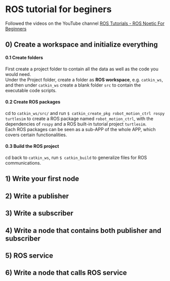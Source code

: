 # ROS tutorial for beginers  
Followed the videos on the YouTube channel [ROS Tutorials - ROS Noetic For Beginners](https://www.youtube.com/playlist?list=PLLSegLrePWgIbIrA4iehUQ-impvIXdd9Q)  

## 0) Create a workspace and initialize everything  
#### 0.1 Create folders
First create a project folder to contain all the data as well as the code you would need.  
Under the Project folder, create a folder as **ROS workspace**, e.g. `catkin_ws`, and then under `catkin_ws` create a blank folder `src` to contain the executable code scripts.  
  
#### 0.2 Create ROS packages  
cd to `catkin_ws/src/` and run `$ catkin_create_pkg robot_motion_ctrl rospy turtlesim` to create a ROS package named `robot_motion_ctrl`, with the dependencies of `rospy` and a ROS built-in tutorial project `turtlesim`.  
Each ROS packages can be seen as a sub-APP of the whole APP, which covers certain functionalities.  
  
#### 0.3 Build the ROS project
cd back to `catkin_ws`, run `$ catkin_build` to generalize files for ROS communications.  
  
## 1) Write your first node  
  
## 2) Write a publisher  
  
## 3) Write a subscriber  
  
## 4) Write a node that contains both publisher and subscriber  

## 5) ROS service  
  
## 6) Write a node that calls ROS service  

